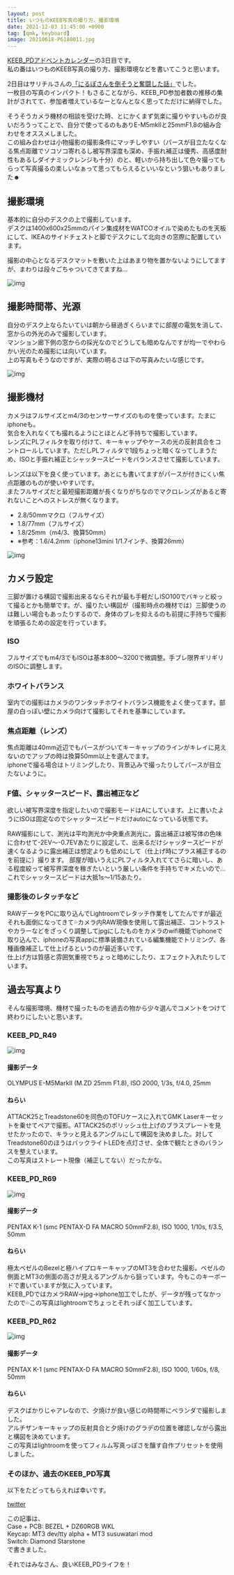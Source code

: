 ```yaml
---
layout: post
title: いつものKEEB写真の撮り方、撮影環境
date: 2021-12-03 11:45:00 +0900
tag: [qmk, keyboard]
image: 20210618-P6180011.jpg
---
```


[KEEB_PDアドベントカレンダー](https://adventar.org/calendars/6470)の3日目です。  
私の番はいつものKEEB写真の撮り方、撮影環境などを書いてこうと思います。  

2日目はサリチルさんの[「にるぽさんを倒そうと奮闘した話」](https://salicylic-acid3.hatenablog.com/entry/keeb-pd-result)でした。  
一枚目の写真のインパクト！もさることながら、KEEB_PD参加者数の推移の集計がされてて、参加者増えているなーとなんとなく思ってただけに納得でした。  

そうそうカメラ機材の相談を受けた時、とにかくまず気楽に撮りやすいものが良いだろうってことで、自分で使ってるのもありE-M5mkIIと25mmF1.8の組み合わせをオススメしました。  
この組み合わせは小物撮影の撮影条件にマッチしやすい（パースが目立たなくなる焦点距離でソコソコ寄れるし被写界深度も深め、手振れ補正は優秀、高感度耐性もあるしダイナミックレンジも十分）のと、軽いから持ち出して色々撮ってもらって写真撮るの楽しいなぁって思ってもらえるといいなという狙いもありました☻  

## 撮影環境

基本的に自分のデスクの上で撮影しています。  
デスクは1400x600x25mmのパイン集成材をWATCOオイルで染めたものを天板にして、IKEAのサイドチェストと脚でデスクにして北向きの窓際に配置しています。  

撮影の中心となるデスクマットを敷いた上はあまり物を置かないようにしてますが、まわりは段々ごちゃついてきてますね…  

![img](/assets/photos/20211202-PC020001.jpg)

## 撮影時間帯、光源

自分のデスク上ならたいていは朝から昼過ぎくらいまでに部屋の電気を消して、窓からの外光のみで撮影しています。  
マンション廊下側の窓からの採光なのでどうしても暗めなんですが均一でやわらかい光のため撮影には向いています。  
上の写真もそうなのですが、実際の明るさは下の写真みたいな感じです。  

![img](/assets/photos/20210821-IMGP7271.jpg)

## 撮影機材

カメラはフルサイズとm4/3のセンサーサイズのものを使っています。たまにiphoneも。  
気合を入れなくても撮れるようにとほとんど手持ちで撮影しています。  
レンズにPLフィルタを取り付けて、キーキャップやケースの光の反射具合をコントロールしています。ただしPLフィルタで1段ちょっと暗くなってしまうため、ISOと手振れ補正とシャッタースピードをバランスさせて撮影しています。  

レンズは以下を良く使っています。あとにも書いてますがパースが付きにくい焦点距離のものが使いやすいです。  
またフルサイズだと最短撮影距離が長くなりがちなのでマクロレンズがあると寄れないことへのストレスが無くなります。  

- 2.8/50mmマクロ（フルサイズ）
- 1.8/77mm（フルサイズ）
- 1.8/25mm（m4/3、換算50mm）
- ※参考：1.6/4.2mm（iphone13mini 1/1.7インチ、換算26mm）

![img](/assets/photos/20211202-R0001264.jpg)

## カメラ設定

三脚が置ける構図で撮影出来るならそれが最も手軽だしISO100でバキッと絞って撮るとかも簡単です。が、撮りたい構図が（撮影時点の機材では）三脚使うのは難しい場合もあったりするので、身体のブレを抑えるのも前提に手持ちで撮影を頑張るための設定を行っています。  

### ISO

フルサイズでもm4/3でもISOは基本800～3200で微調整。手ブレ限界ギリギリのISOに調整します。  

### ホワイトバランス

室内での撮影はカメラのワンタッチホワイトバランス機能をよく使ってます。部屋の白っぽい壁にカメラ向けて撮影してそれを基準にしています。  

### 焦点距離（レンズ）

焦点距離は40mm近辺でもパースがついてキーキャップのラインがキレイに見えないのでアップの時は換算50mm以上を選んでます。  
iphoneで撮る場合はトリミングしたり、背景込みで撮ったりしてパースが目立たないように。  

### F値、シャッタースピード、露出補正など

欲しい被写界深度を指定したいので撮影モードはAにしています。上に書いたようにISOは固定なのでシャッタースピードだけautoになっている状態です。  

RAW撮影にして、測光は平均測光か中央重点測光に。露出補正は被写体の色味に合わせて-2EV～-0.7EVあたりに設定して、出来るだけシャッタースピードが速くなるように露出補正は想定よりも低めにして（仕上げ時にプラス補正するのを前提に）撮ります。
部屋が暗いうえにPLフィルタ入れててさらに暗いし、ある程度絞って被写界深度を稼ぎたいという厳しい条件を手持ちでキメたいので…これでシャッタースピードは大抵1s～1/15あたり。  

### 撮影後のレタッチなど

RAWデータをPCに取り込んでLightroomでレタッチ作業をしてたんですが最近それも面倒になってきて💦カメラ内RAW現像を使用して露出補正、コントラストやカラーなどをざっくり調整してjpgにしたものをカメラのwifi機能でiphoneで取り込んで、iphoneの写真appに標準装備されている編集機能でトリミング、各種画像補正して仕上げるというのが最近多いです。  
仕上げ方は質感と雰囲気重視でちょっと暗めにしたり、エフェクト入れたりしています。  

## 過去写真より

そんな撮影環境、機材で撮ったものを過去の物から少々選んでコメントをつけて終わりにしたいと思います。  

### KEEB_PD_R49

![img](/assets/photos/20210618-P6180011.jpg)

#### 撮影データ

OLYMPUS E-M5MarkII (M.ZD 25mm F1.8), ISO 2000, 1/3s, f/4.0, 25mm  

#### ねらい

ATTACK25とTreadstone60を同色のTOFUケースに入れてGMK Laserキーセットを乗せてペアで撮影。ATTACK25のポリッシュ仕上げのブラスプレートを見せたかったので、キラッと見えるアングルにして構図を決めました。対してTreadstone60のほうはバックライトLEDを点灯させ、全体で観たときのバランスを整えています。  
この写真はストレート現像（補正してない）だったかな。

### KEEB_PD_R69

![img](/assets/photos/20211107-IMGP7487.jpg)

#### 撮影データ

PENTAX K-1 (smc PENTAX-D FA MACRO 50mmF2.8), ISO 1000, 1/10s, f/3.5, 50mm  

#### ねらい

極太ベゼルのBezelと極ハイプロキーキャップのMT3を合わせた撮影。ベゼルの側面とMT3の側面の高さが見えるアングルから狙っています。今もこのキーボードで書いていますが気に入っています。  
KEEB_PDではカメラRAW→jpg→iphone加工でしたが、データが残ってなかったので💦この写真はlightroomでちょっとそれっぽく加工しています。  

### KEEB_PD_R62

![img](/assets/photos/20210919-IMGP7370.jpg)

#### 撮影データ

PENTAX K-1 (smc PENTAX-D FA MACRO 50mmF2.8), ISO 1000, 1/60s, f/8, 50mm  

#### ねらい

デスクばかりじゃアレなので、夕焼けが良い感じの時間帯にベランダで撮影しました。  
アルチザンキーキャップの反射具合と夕焼けのグラデの位置を確認しながら露出と構図を決めています。  
この写真はlightroomを使ってフィルム写真っぽさを醸す自作プリセットを使用しました。  

### そのほか、過去のKEEB_PD写真

以下をたどってもらえれば幸いです。  

[twitter](https://twitter.com/search?q=(%23KEEB_PD)%20(from%3Amarksard)&src=typed_query&f=live)  


この記事は、  
Case + PCB: BEZEL + DZ60RGB WKL  
Keycap: MT3 dev/tty alpha + MT3 susuwatari mod  
Switch: Diamond Starstone  
で書きました。  

それではみなさん、良いKEEB_PDライフを！
